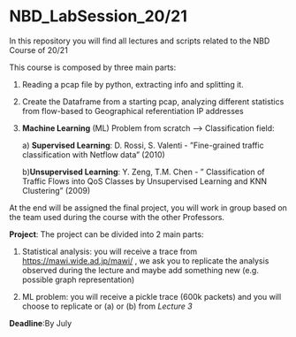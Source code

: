 # NBD_LabSession_20/21
In this repository you will find all lectures and scripts related to the NBD Course of 20/21

This course is composed by three main parts:

1) Reading a pcap file by python, extracting info and splitting it.

2) Create the Dataframe from a starting pcap, analyzing different statistics from flow-based to Geographical referentiation IP addresses

3) **Machine Learning** (ML) Problem from scratch --> Classification field:

    a) **Supervised Learning**: D. Rossi, S. Valenti - ”Fine-grained traffic classification with Netflow data” (2010)
    
    b)**Unsupervised Learning**: Y. Zeng, T.M. Chen - ” Classification of Traffic Flows into QoS Classes by Unsupervised Learning and KNN Clustering” (2009)
    
    
At the end will be assigned the final project, you will work in group based on the team used during the course with the other Professors.

**Project**: The project can be divided into 2 main parts:

1) Statistical analysis: you will receive a trace from https://mawi.wide.ad.jp/mawi/ , we ask you to replicate the analysis observed during the lecture and maybe add something new (e.g. possible graph representation)

2) ML problem: you will receive a pickle trace (600k packets) and you will choose to replicate or (a) or (b) from *Lecture 3* 

**Deadline**:By July

  
